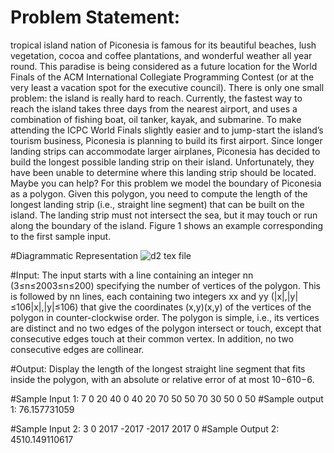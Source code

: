 # Problem Statement:
tropical island nation of Piconesia is famous for its beautiful beaches, lush vegetation, cocoa and coffee plantations, and wonderful weather all year round. This paradise is being considered as a future location for the World Finals of the ACM International Collegiate Programming Contest (or at the very least a vacation spot for the executive council). There is only one small problem: the island is really hard to reach.
Currently, the fastest way to reach the island takes three days from the nearest airport, and uses a combination of fishing boat, oil tanker, kayak, and submarine. To make attending the ICPC World Finals slightly easier and to jump-start the island’s tourism business, Piconesia is planning to build its first airport.
Since longer landing strips can accommodate larger airplanes, Piconesia has decided to build the longest possible landing strip on their island. Unfortunately, they have been unable to determine where this landing strip should be located. Maybe you can help?
For this problem we model the boundary of Piconesia as a polygon. Given this polygon, you need to compute the length of the longest landing strip (i.e., straight line segment) that can be built on the island. The landing strip must not intersect the sea, but it may touch or run along the boundary of the island. Figure 1 shows an example corresponding to the first sample input.

#Diagrammatic Representation
![d2 tex file](https://user-images.githubusercontent.com/69143855/113508858-ffc5e580-956f-11eb-95f8-054e8aacccad.png)

#Input:
The input starts with a line containing an integer nn (3≤n≤2003≤n≤200) specifying the number of vertices of the polygon. This is followed by nn lines, each containing two integers xx and yy (|x|,|y|≤106|x|,|y|≤106) that give the coordinates (x,y)(x,y) of the vertices of the polygon in counter-clockwise order. The polygon is simple, i.e., its vertices are distinct and no two edges of the polygon intersect or touch, except that consecutive edges touch at their common vertex. In addition, no two consecutive edges are collinear.

#Output:
Display the length of the longest straight line segment that fits inside the polygon, with an absolute or relative error of at most 10−610−6.

#Sample Input 1:
7
0 20
40 0
40 20
70 50
50 70
30 50
0 50
#Sample output 1:
76.157731059

#Sample Input 2:
3
0 2017
-2017 -2017
2017 0
#Sample Output 2:
4510.149110617
